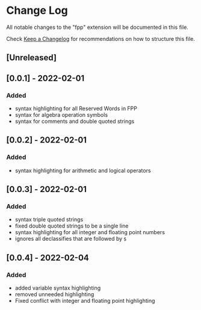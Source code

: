 # Change Log

All notable changes to the "fpp" extension will be documented in this file.

Check [Keep a Changelog](http://keepachangelog.com/) for recommendations on how to structure this file.

## [Unreleased]

## [0.0.1] - 2022-02-01
### Added
- syntax highlighting for all Reserved Words in FPP
- syntax for algebra operation symbols
- syntax for comments and double quoted strings

## [0.0.2] - 2022-02-01
### Added
- syntax highlighting for arithmetic and logical operators

## [0.0.3] - 2022-02-01
### Added
- syntax triple quoted strings
- fixed double quoted strings to be a single line
- syntax highlighting for all integer and floating point numbers
- ignores all declassifies that are followed by `$`

## [0.0.4] - 2022-02-04
### Added
- added variable syntax highlighting
- removed unneeded highlighting
- Fixed conflict with integer and floating point highlighting